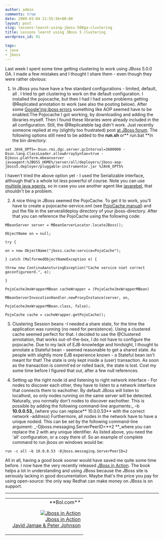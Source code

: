 ```yaml
---
author: admin
comments: true
date: 2009-03-04 21:55:56+00:00
layout: post
slug: lessons-learnt-using-jboss-500ga-clustering
title: Lessons learnt using JBoss 5 clustering
wordpress_id: 91

tags:
- java
- jboss
---
```


Last week I spent some time getting clustering to work using JBoss 5.0.0 GA. I made a few mistakes and I thought I share them - even though they were rather obvious:



	
  1. In JBoss you have have a few standard configurations - 	limited, default, all . I tried to get clustering to work on the 	default configuration. I installed the pojocache, but then I had I 	had some problems getting @Replicated annotation to work (see also 	the posting below). After some [Google'ing 	jboss errors](http://www.jboss.org/index.html?module=bb&op=viewtopic&t=146826) something like AOP seemed have to be enabled.The 	Pojocache I got working, by downloading and adding the libraries 	myself. Then I found these libraries were already included in the 	all configuration.
Still, the @Replicateble tag didn't work. Just recently someone replied at my (slightly too frustrated) post [at JBoss forum](http://www.jboss.org/index.html?module=bb&op=viewtopic&p=4223159#4223159).
The following options still need to be added to the **run.sh** or** run.bat **in the bin directory:

    
    set JAVA_OPTS=-Dsun.rmi.dgc.server.gcInterval=3600000 -Dsun.lang.ClassLoader.allowArraySyntax=true -Djboss.platform.mbeanserver  -javaagent:%JBOSS_HOME%/server/all/deployers/jboss-aop-jboss5.deployer/pluggable-instrumentor.jar %JAVA_OPTS%


I haven't tried the above option yet - I used the Serializable interface, although that's a whole lot less powerful of course.
Note you can use [multiple java agents](http://javahowto.blogspot.com/2006/07/javaagent-option.html), so in case you use another agent like [javarebel](http://www.zeroturnaround.com/javarebel/), that shouldn't be a problem.

	
  2. A nice thing in JBoss seemed the PojoCache. To get it to 	work, you'll have to create a pojocache-service.xml (see [PojoCache 	manual](http://www.jboss.org/file-access/default/members/jbosscache/freezone/docs/2.0.0.GA/PojoCache/en/html/configuration.html)) and put the file in the serveralldeploy directory of 	your jboss-directory. After that you can reference the PojoCache 	using the following code:

    
    MBeanServer server = MBeanServerLocator.locateJBoss();
    
    ObjectName on = null;
    
    try {
    
    on = new ObjectName("jboss.cache:service=PojoCache");
    
    } catch (MalformedObjectNameException e) {
    
    throw new ContinuAansturingException("Cache service niet correct geconfigureerd.", e);
    
    }
    
    PojoCacheJmxWrapperMBean cacheWrapper = (PojoCacheJmxWrapperMBean)
    
    MBeanServerInvocationHandler.newProxyInstance(server, on,
    
    PojoCacheJmxWrapperMBean.class, false);
    
    PojoCache cache = cacheWrapper.getPojoCache();
    


	
  3. Clustering 	Session beans -I needed a share state, for the time the application 	was running (no need for persistence). Using a clustered cache 	seemed perfect for that. I decided to use the @Clustered annotation, 	that works out-of-the-box, I do not have to configure the 	pojocache. Due to my lack of EJB-knowledge and hindsight, I 	thought to annotate a Stateful bean - seemed reasonable to get a 	shared state. As people with slightly more EJB experience known - 	a Stateful bean isn't meant for that! The state is only kept inside 	a (user) transaction. As soon as the transaction is commit'ed or 	rolled back, the state is lost.
Cost my some time before I 	figured that out, after a few null references.

	
  4. Setting up the right node id and listening to right network interface - For nodes to discover each other, they have to listen to a network interface that connects them to eachother. By default JBoss will listen to localhost, so only nodes running on the same server will be detected. Naturally, you normally don't nodes to discover eachother. This is possible by adding the following command-line arguments:_ –b **10.0.0.53**_ (where you can replace** 10.0.0.53** with the correct network -address)
Furthermore, all nodes in the network have to have a unique nodeid. This can be set by the following command-line argument: _-Djboss.messaging.ServerPeerID=**2 **_where you can replace the 2 with any unique identifier.
As listed above, you need the 'all' configuration, or a copy there of. So an example of complete command to run jboss on windows would be:

    
    run -c all –b 10.0.0.53 -Djboss.messaging.ServerPeerID=2





All in all, having a good book sooner would have saved me quite some time before. I now have the very recently released [JBoss in Action](http://www.amazon.com/gp/product/1933988029?ie=UTF8&tag=geonic-20&linkCode=as2&camp=1789&creative=9325&creativeASIN=1933988029). The book helps a lot in understanding and using JBoss because the JBoss site is seriously lacking in good documentation. Maybe that's the price you pay for using open-source: the only way Redhat can make money on JBoss is on support.



* * *


<table width="100%" ><tr >
<td >


</td>

<td align="right" border="1" >**Bol.com**  

[![Jboss in Action](http://www.bol.com/imgbase0/thumb/BOOKCOVER/FC/1/9/3/3/9/1933988029.gif)  
Jboss in Action  
Javid Jamae & Peter Johnson  
](http://clk.tradedoubler.com/click?a=1601917&p=67859&g=17297702&epi=1001004005604637)
 
</td></tr></table>
